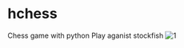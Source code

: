 # hchess
Chess game with python
Play aganist stockfish 
![1](https://github.com/danthio/hchess/assets/109515278/f29c5e79-9317-4274-a353-d5e665b47957)
